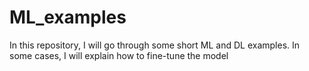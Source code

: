 # ML_examples
In this repository, I will go through some short ML and DL examples. In some cases, I will explain how to fine-tune the model

